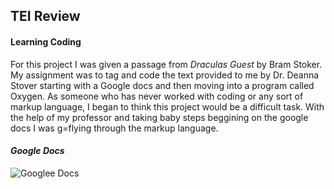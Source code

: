 ## TEI Review

#### Learning Coding 
For this project I was given a passage from _Draculas Guest_ by Bram Stoker. My assignment was to tag and code the text provided to me by Dr. Deanna Stover starting with a Google docs and then moving into a program called Oxygen. As someone who has never worked with coding or any sort of markup language, I began to think this project would be a difficult task. With the help of my professor and taking baby steps beggining on the google docs I was g=flying through the markup language. 


#### ***Google Docs***








![Googlee Docs](https://AdaChicas3.github.io/Ada-Chicas-CNU/images/fng)
